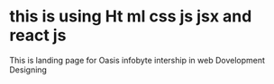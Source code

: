 # this is using Ht ml css js jsx and react js 
This is landing page for Oasis infobyte intership in web Dovelopment Designing
